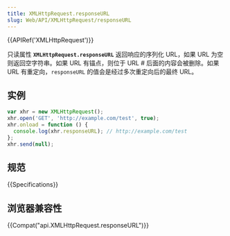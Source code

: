 ```yaml
---
title: XMLHttpRequest.responseURL
slug: Web/API/XMLHttpRequest/responseURL
---
```

{{APIRef('XMLHttpRequest')}}

只读属性 **`XMLHttpRequest.responseURL`** 返回响应的序列化 URL，如果 URL 为空则返回空字符串。如果 URL 有锚点，则位于 URL # 后面的内容会被删除。如果 URL 有重定向，`responseURL` 的值会是经过多次重定向后的最终 URL。

## 实例

```js
var xhr = new XMLHttpRequest();
xhr.open('GET', 'http://example.com/test', true);
xhr.onload = function () {
  console.log(xhr.responseURL); // http://example.com/test
};
xhr.send(null);
```

## 规范

{{Specifications}}

## 浏览器兼容性

{{Compat("api.XMLHttpRequest.responseURL")}}

